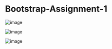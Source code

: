 # Bootstrap-Assignment-1

![image](https://user-images.githubusercontent.com/106249015/171553140-061843d1-8bce-4bfd-a7b3-1b87d2472e8d.png)


![image](https://user-images.githubusercontent.com/106249015/171553190-a8f548c1-82bc-4c1e-8f8b-e271e66133f0.png)


![image](https://user-images.githubusercontent.com/106249015/171553225-9a28569d-fa61-402d-a161-2dec5eccebfc.png)
